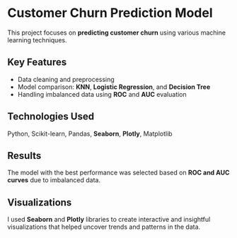 # Customer Churn Prediction Model

This project focuses on **predicting customer churn** using various machine learning techniques.

## Key Features

- Data cleaning and preprocessing  
- Model comparison: **KNN**, **Logistic Regression**, and **Decision Tree**  
- Handling imbalanced data using **ROC** and **AUC** evaluation  

## Technologies Used

Python, Scikit-learn, Pandas, **Seaborn**, **Plotly**, Matplotlib

## Results

The model with the best performance was selected based on **ROC and AUC curves** due to imbalanced data.

## Visualizations

I used **Seaborn** and **Plotly** libraries to create interactive and insightful visualizations that helped uncover trends and patterns in the data.
